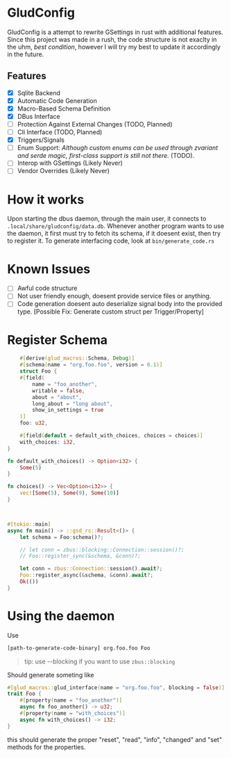 # GludConfig

GludConfig is a attempt to rewrite GSettings in rust with additional features. Since this project was made in a rush, the code structure is not exaclty in the uhm, _best condition_, however I will try my best to update it accordingly in the future.

## Features

- [x] Sqlite Backend
- [x] Automatic Code Generation
- [x] Macro-Based Schema Definition
- [x] DBus Interface
- [ ] Protection Against External Changes (TODO, Planned)
- [ ] Cli Interface (TODO, Planned)
- [x] Triggers/Signals
- [ ] Enum Support: _Although custom enums can be used through zvariant and serde magic, first-class support is still not there._ (TODO).
- [ ] Interop with GSettings (Likely Never)
- [ ] Vendor Overrides (Likely Never)

# How it works

Upon starting the dbus daemon, through the main user, it connects to `.local/share/gludconfig/data.db`. Whenever another program wants to use the daemon, it first must try to fetch its schema, if it doesent exist, then try to register it. To generate interfacing code, look at `bin/generate_code.rs`

# Known Issues

- [ ] Awful code structure
- [ ] Not user friendly enough, doesent provide service files or anything.
- [ ] Code generation doesent auto deserialize signal body into the provided type. [Possible Fix: Generate custom struct per Trigger/Property]

# Register Schema

```rust
    #[derive(glud_macros::Schema, Debug)]
    #[schema(name = "org.foo.foo", version = 0.1)]
    struct Foo {
    #[field(
        name = "foo_another",
        writable = false,
        about = "about",
        long_about = "long about",
        show_in_settings = true
    )]
    foo: u32,

    #[field(default = default_with_choices, choices = choices)]
    with_choices: i32,
}

fn default_with_choices() -> Option<i32> {
    Some(5)
}

fn choices() -> Vec<Option<i32>> {
    vec![Some(5), Some(9), Some(10)]
}



#[tokio::main]
async fn main() -> ::gsd_rs::Result<()> {
    let schema = Foo:schema()?;

    // let conn = zbus::blocking::Connection::session()?;
    // Foo::register_sync(&schema, &conn)?;

    let conn = zbus::Connection::session().await?;
    Foo::register_async(&schema, &conn).await?;
    Ok(())
}
```

# Using the daemon

Use

```bash
[path-to-generate-code-binary] org.foo.foo Foo
```

> tip: use --blocking if you want to use `zbus::blocking`

Should generate someting like

```rust
#[glud_macros::glud_interface(name = "org.foo.foo", blocking = false)]
trait Foo {
    #[property(name = "foo_another")]
    async fn foo_another() -> u32;
    #[property(name = "with_choices")]
    async fn with_choices() -> i32;
}
```

this should generate the proper "reset", "read", "info", "changed" and "set" methods for the properties.
